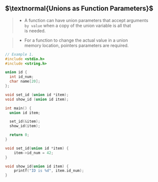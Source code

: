 ## $\textnormal{Unions as Function Parameters}$

> - A function can have union parameters that accept arguments <br />
    `by value` when a copy of the union variable is all that <br />
    is needed.

> - For a function to change the actual value in a union <br />
    memory location, pointers parameters are required.

```c
// Example 1.
#include <stdio.h>
#include <string.h>

union id {
  int id_num;
  char name[20];
};

void set_id (union id *item);
void show_id (union id item);

int main() {
  union id item;

  set_id(&item);
  show_id(item);

  return 0;
}

void set_id(union id *item) {
    item->id_num = 42;
}

void show_id(union id item) {
    printf("ID is %d", item.id_num);
}
```
